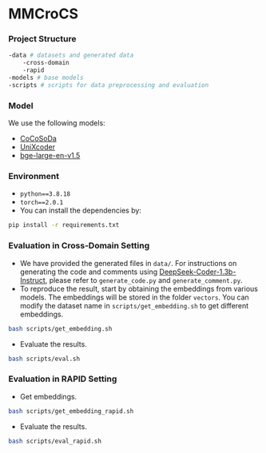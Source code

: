 # MMCroCS
### Project Structure
```bash
-data # datasets and generated data
    -cross-domain 
    -rapid
-models # base models
-scripts # scripts for data preprocessing and evaluation
```

### Model
We use the following models:
* [CoCoSoDa](https://huggingface.co/DeepSoftwareAnalytics/CoCoSoDa)
* [UniXcoder](https://huggingface.co/microsoft/unixcoder-base)
* [bge-large-en-v1.5](https://huggingface.co/BAAI/bge-large-en-v1.5)

### Environment
* `python==3.8.18`
* `torch==2.0.1`
* You can install the dependencies by:
```bash
pip install -r requirements.txt
```
### Evaluation in Cross-Domain Setting
* We have provided the generated files in `data/`. For instructions on generating the code and comments using [DeepSeek-Coder-1.3b-Instruct](https://huggingface.co/deepseek-ai/deepseek-coder-1.3b-instruct), please refer to `generate_code.py` and `generate_comment.py`.
* To reproduce the result, start by obtaining the embeddings from various models. The embeddings will be stored in the folder `vectors`. You can modify the dataset name in `scripts/get_embedding.sh` to get different embeddings.
```bash
bash scripts/get_embedding.sh
```
* Evaluate the results.
```bash
bash scripts/eval.sh
```

### Evaluation in RAPID Setting
* Get embeddings.
```bash
bash scripts/get_embedding_rapid.sh
```
* Evaluate the results.
```bash
bash scripts/eval_rapid.sh
```
